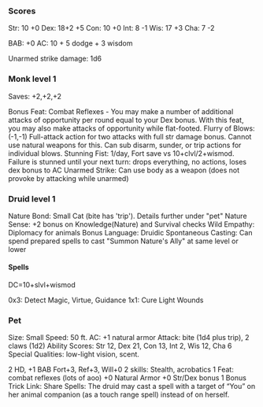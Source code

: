 ### Scores

Str:  10      +0
Dex:  18+2    +5
Con:  10      +0
Int:  8       -1
Wis:  17      +3
Cha:  7       -2

BAB: +0
AC: 10 + 5 dodge + 3 wisdom

Unarmed strike damage: 1d6

### Monk level 1
Saves: +2,+2,+2

Bonus Feat: Combat Reflexes -
  You may make a number of additional attacks of opportunity per round equal to your Dex bonus.
  With this feat, you may also make attacks of opportunity while flat-footed.
Flurry of Blows: (-1,-1) Full-attack action for two attacks with full str damage bonus.
  Cannot use natural weapons for this. Can sub disarm, sunder, or trip actions for individual blows.
Stunning Fist: 1/day, Fort save vs 10+clvl/2+wismod. Failure is stunned until your next turn:
  drops everything, no actions, loses dex bonus to AC
Unarmed Strike: Can use body as a weapon (does not provoke by attacking while unarmed)

### Druid level 1

Nature Bond: Small Cat (bite has 'trip'). Details further under "pet"
Nature Sense: +2 bonus on Knowledge(Nature) and Survival checks
Wild Empathy: Diplomacy for animals
Bonus Language: Druidic
Spontaneous Casting: Can spend prepared spells to cast "Summon Nature's Ally" at same level or lower

#### Spells

DC=10+slvl+wismod

0x3: Detect Magic, Virtue, Guidance
1x1: Cure Light Wounds

### Pet

Size: Small
Speed: 50 ft.
AC: +1 natural armor
Attack: bite (1d4 plus trip), 2 claws (1d2)
Ability Scores: Str 12, Dex 21, Con 13, Int 2, Wis 12, Cha 6
Special Qualities: low-light vision, scent.

2 HD, +1 BAB
Fort+3, Ref+3, Will+0
2 skills: Stealth, acrobatics
1 Feat: combat reflexes (lots of aoo)
+0 Natural Armor
+0 Str/Dex bonus
1 Bonus Trick
Link:
Share Spells: The druid may cast a spell with a target of “You” on her animal companion
  (as a touch range spell) instead of on herself.
